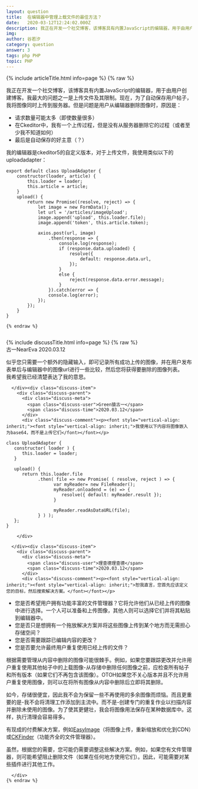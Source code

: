 ```yaml
---
layout: question
title:  在编辑器中管理上载文件的最佳方法？
date:   2020-03-12T12:24:02.000Z
description: 我正在开发一个社交博客，该博客具有内置JavaScript的编辑器，用于由用户创建博客。我最大的问题之一是上传文件及其限制。现在，为了自动保存用户帖子，我...
img: 
author: 谷若汐
category: question
answer: 3
tags: php PHP
topic: PHP
---
```

<div class="article-root">
  <div class="article">
    {% include articleTitle.html info=page %}
    {% raw %}
    <div class="article-content"><p><font style="vertical-align: inherit;"><font style="vertical-align: inherit;">我正在开发一个社交博客，该博客具有内置JavaScript的编辑器，用于由用户创建博客。</font><font style="vertical-align: inherit;">我最大的问题之一是上传文件及其限制。</font><font style="vertical-align: inherit;">现在，为了自动保存用户帖子，我将图像同时上传到服务器。</font><font style="vertical-align: inherit;">但是问题是用户从编辑器删除图像时，原因是：</font></font></p>

<ul>
<li><font style="vertical-align: inherit;"><font style="vertical-align: inherit;">请求数量可能太多（即使数量很多）</font></font></li>
<li><font style="vertical-align: inherit;"><font style="vertical-align: inherit;">在Ckeditor中，我有一个上传过程，但是没有从服务器删除它的过程（或者至少我不知道如何）</font></font></li>
<li><font style="vertical-align: inherit;"><font style="vertical-align: inherit;">最后是自动保存的好主意（？） </font></font></li>
</ul>

<p><font style="vertical-align: inherit;"><font style="vertical-align: inherit;">我的编辑器是ckeditor5的自定义版本，对于上传文件，我使用类似以下的uploadadapter：</font></font></p>

<pre><code>export default class UploadAdapter {<font></font>
    constructor(loader, article) {<font></font>
        this.loader = loader;<font></font>
        this.article = article;<font></font>
    }<font></font>
    upload() {<font></font>
        return new Promise((resolve, reject) =&gt; {<font></font>
            let image = new FormData();<font></font>
            let url = '/articles/imageUpload';<font></font>
            image.append('upload', this.loader.file);<font></font>
            image.append('token', this.article.token);<font></font>
<font></font>
            axios.post(url, image)<font></font>
                .then(response =&gt; {<font></font>
                    console.log(response);<font></font>
                    if (response.data.uploaded) {<font></font>
                        resolve({<font></font>
                            default: response.data.url,<font></font>
                        });<font></font>
                    }<font></font>
                    else {<font></font>
                        reject(response.data.error.message);<font></font>
                    }<font></font>
                }).catch(error =&gt; {<font></font>
                console.log(error);<font></font>
            });<font></font>
        });<font></font>
    }<font></font>
}<font></font>
</code></pre></div>
    {% endraw %}
  </div>
  <p style="height: 0;width:0;overflow: hidden;"> 第1316篇《在编辑器中管理上载文件的最佳方法？》来自Winter(https://github.com/aiyld/aiyld.github.io)的站点</p>
  <div class="discuss-wrapper">
    {% include discussTitle.html info=page %}
    {% raw %}
    <div class="discuss-item">
        <div class="discuss-parent">
          <div class="discuss-meta">
            <span class="discuss-user">古一NearEva</span>
            <span class="discuss-time">2020.03.12</span>
          </div>
          <div class="discuss-comment"><p><font style="vertical-align: inherit;"><font style="vertical-align: inherit;">似乎您只需要一个额外的隐藏输入，即可记录所有成功上传的图像，并在用户发布表单后与编辑器中的图像url进行一些比较，然后您将获得要删除的图像列表。</font></font><br><font style="vertical-align: inherit;"><font style="vertical-align: inherit;">
我希望我已经清楚表达了我的意思。</font></font></p></div>
        </div>
        
      </div><div class="discuss-item">
        <div class="discuss-parent">
          <div class="discuss-meta">
            <span class="discuss-user">Green猿古一</span>
            <span class="discuss-time">2020.03.12</span>
          </div>
          <div class="discuss-comment"><p><font style="vertical-align: inherit;"><font style="vertical-align: inherit;">我使用以下内容将图像嵌入为base64，而不是上传它们</font></font></p>

<pre><code>class UploadAdapter {<font></font>
   constructor( loader ) {<font></font>
      this.loader = loader;<font></font>
   }<font></font>
<font></font>
   upload() {<font></font>
      return this.loader.file<font></font>
            .then( file =&gt; new Promise( ( resolve, reject ) =&gt; {<font></font>
                  var myReader= new FileReader();<font></font>
                  myReader.onloadend = (e) =&gt; {<font></font>
                     resolve({ default: myReader.result });<font></font>
                  }<font></font>
<font></font>
                  myReader.readAsDataURL(file);<font></font>
            } ) );<font></font>
   };<font></font>
}<font></font>
</code></pre></div>
        </div>
        
      </div><div class="discuss-item">
        <div class="discuss-parent">
          <div class="discuss-meta">
            <span class="discuss-user">理查德理查德</span>
            <span class="discuss-time">2020.03.12</span>
          </div>
          <div class="discuss-comment"><p><font style="vertical-align: inherit;"><font style="vertical-align: inherit;">恕我直言，您首先应该定义您的目标，然后搜索解决方案。</font></font></p>

<ul>
<li><font style="vertical-align: inherit;"><font style="vertical-align: inherit;">您是否希望用户拥有功能丰富的文件管理器？</font><font style="vertical-align: inherit;">它将允许他们从已经上传的图像中进行选择。</font><font style="vertical-align: inherit;">一个人可以准备和上传图像，其他人则可以选择它们并将其粘贴到编辑器中。</font></font></li>
<li><font style="vertical-align: inherit;"><font style="vertical-align: inherit;">您是否只是想拥有一个拖放解决方案并将这些图像上传到某个地方而无需担心存储空间？</font></font></li>
<li><font style="vertical-align: inherit;"><font style="vertical-align: inherit;">您是否需要跟踪已编辑内容的更改？</font></font></li>
<li><font style="vertical-align: inherit;"><font style="vertical-align: inherit;">您是否要允许最终用户重复使用已经上传的文件？</font></font></li>
</ul>

<p><font style="vertical-align: inherit;"><font style="vertical-align: inherit;">根据需要管理从内容中删除的图像可能很棘手。</font><font style="vertical-align: inherit;">例如，如果您要跟踪更改并允许用户重复使用其他帖子中的上载图像-从存储中删除任何图像之前，应检查所有帖子和所有版本（如果它们不再包含该图像）。</font><font style="vertical-align: inherit;">OTOH如果您不关心版本并且不允许用户重复使用图像，则可以在将所有图像从内容中删除后立即将其删除。</font></font></p>

<p><font style="vertical-align: inherit;"><font style="vertical-align: inherit;">如今，存储很便宜，因此我不会为保留一些不再使用的多余图像而烦恼。</font><font style="vertical-align: inherit;">而且更重要的是-我不会将清理工作添加到主流中。</font><font style="vertical-align: inherit;">而不是-创建专门的重复作业以扫描内容并删除未使用的图像。</font><font style="vertical-align: inherit;">为了使其更健壮，我会将图像用法保存在某种数据库中。</font><font style="vertical-align: inherit;">这样，执行清理会容易得多。</font></font></p>

<p><font style="vertical-align: inherit;"><font style="vertical-align: inherit;">有现成的付费解决方案，例如</font></font><a href="https://ckeditor.com/ckeditor-cloud-services/easy-image/" rel="nofollow noreferrer"><font style="vertical-align: inherit;"><font style="vertical-align: inherit;">EasyImage</font></font></a><font style="vertical-align: inherit;"><font style="vertical-align: inherit;">（将图像上传，重新缩放和优化到CDN）或</font></font><a href="https://ckeditor.com/ckfinder/" rel="nofollow noreferrer"><font style="vertical-align: inherit;"><font style="vertical-align: inherit;">CKFinder</font></font></a><font style="vertical-align: inherit;"><font style="vertical-align: inherit;">（功能齐全的文件管理器）。</font></font></p>

<p><font style="vertical-align: inherit;"><font style="vertical-align: inherit;">虽然，根据您的需要，您可能仍需要调整这些解决方案。</font><font style="vertical-align: inherit;">例如，如果您有文件管理器，则可能希望阻止删除文件（如果在任何地方使用它们）。</font><font style="vertical-align: inherit;">因此，可能需要对某些插件进行其他工作。</font></font></p></div>
        </div>
        
      </div>
    {% endraw %}
  </div>
<div>
